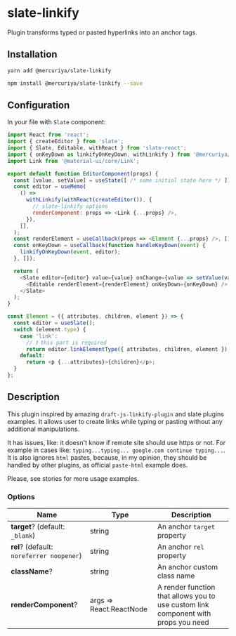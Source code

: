 # slate-linkify
Plugin transforms typed or pasted hyperlinks into an anchor tags.

## Installation

```bash
yarn add @mercuriya/slate-linkify
```

```bash
npm install @mercuriya/slate-linkify --save
```

## Configuration

In your file with `Slate` component:

```js
import React from 'react';
import { createEditor } from 'slate';
import { Slate, Editable, withReact } from 'slate-react';
import { onKeyDown as linkifyOnKeyDown, withLinkify } from '@mercuriya/slate-linkify';
import Link from '@material-ui/core/Link';

export default function EditorComponent(props) {
  const [value, setValue] = useState([ /* some initial state here */ ]);
  const editor = useMemo(
    () =>
      withLinkify(withReact(createEditor()), {
        // slate-linkify options
        renderComponent: props => <Link {...props} />,
      }),
    [],
  );
  const renderElement = useCallback(props => <Element {...props} />, []);
  const onKeyDown = useCallback(function handleKeyDown(event) {
    linkifyOnKeyDown(event, editor);
  }, []);

  return (
    <Slate editor={editor} value={value} onChange={value => setValue(value)}>
      <Editable renderElement={renderElement} onKeyDown={onKeyDown} />
    </Slate>
  );
}

const Element = ({ attributes, children, element }) => {
  const editor = useSlate();
  switch (element.type) {
    case 'link':
      // ❗️ this part is required
      return editor.linkElementType({ attributes, children, element });
    default:
      return <p {...attributes}>{children}</p>;
  }
};

```

## Description

This plugin inspired by amazing `draft-js-linkify-plugin` and slate plugins examples.
It allows user to create links while typing or pasting without any additional
manipulations.

It has issues, like: it doesn't know if remote site should use https
or not. For example in cases like: `typing...typing... google.com continue typing...`.
It is also ignores `html` pastes, because, in my opinion, they should be handled by
other plugins, as official `paste-html` example does.

Please, see stories for more usage examples.

### Options
|Name|Type|Description|
|---|---|---|
|**target**? (default: `_blank`)|string|An anchor `target` property|
|**rel**? (default: `noreferrer noopener`)|string|An anchor `rel` property|
|**className**?|string|An anchor custom class name|
|**renderComponent**?|args => React.ReactNode|A render function that allows you to use custom link component with props you need|
